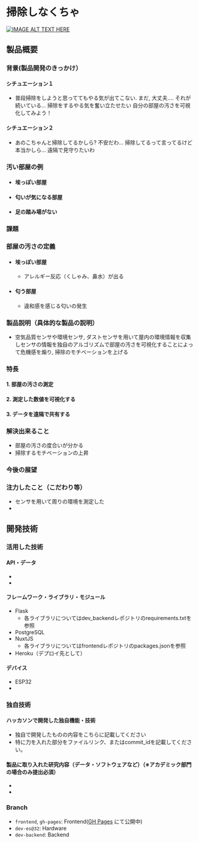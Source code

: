 # 掃除しなくちゃ

[![IMAGE ALT TEXT HERE](https://jphacks.com/wp-content/uploads/2021/07/JPHACKS2021_ogp.jpg)](https://www.youtube.com/watch?v=LUPQFB4QyVo)

## 製品概要
### 背景(製品開発のきっかけ）
#### シチュエーション１
  * 普段掃除をしようと思っててもやる気が出てこない. まだ, 大丈夫....
  それが続いている... 掃除をするやる気を奮い立たせたい
  自分の部屋の汚さを可視化してみよう！
#### シチュエーション２
* あのこちゃんと掃除してるかしら?
不安だわ... 掃除してるって言ってるけど本当かしら...
遠隔で見守りたいわ
### 汚い部屋の例
* #### 埃っぽい部屋
* #### 匂いが気になる部屋
* #### 足の踏み場がない
### 課題
### 部屋の汚さの定義
* #### 埃っぽい部屋  
   * アレルギー反応（くしゃみ、鼻水）が出る  
* #### 匂う部屋  
   * 違和感を感じる匂いの発生  
### 製品説明（具体的な製品の説明）
 * 空気品質センサや環境センサ, ダストセンサを用いて屋内の環境情報を収集しセンサの情報を独自のアルゴリズムで部屋の汚さを可視化することによって危機感を煽り, 掃除のモチベーションを上げる
### 特長

#### 1. 部屋の汚さの測定

#### 2. 測定した数値を可視化する

#### 3. データを遠隔で共有する

### 解決出来ること
   * 部屋の汚さの度合いが分かる　　
   * 掃除するモチベーションの上昇
### 今後の展望
### 注力したこと（こだわり等）
* センサを用いて周りの環境を測定した
* 

## 開発技術
### 活用した技術
#### API・データ
* 
* 

#### フレームワーク・ライブラリ・モジュール
* Flask
  * 各ライブラリについてはdev_backendレポジトリのrequirements.txtを参照
* PostgreSQL
* NuxtJS
  * 各ライブラリについてはfrontendレポジトリのpackages.jsonを参照
* Heroku（デプロイ先として）

#### デバイス
* ESP32
* 

### 独自技術
#### ハッカソンで開発した独自機能・技術
* 独自で開発したものの内容をこちらに記載してください
* 特に力を入れた部分をファイルリンク、またはcommit_idを記載してください。

#### 製品に取り入れた研究内容（データ・ソフトウェアなど）（※アカデミック部門の場合のみ提出必須）
* 
* 


### Branch
* `frontend`, `gh-pages`: Frontend([GH Pages](https://jphacks.github.io/F_2104) にて公開中)
* `dev-es@32`: Hardware
* `dev-backend`: Backend
